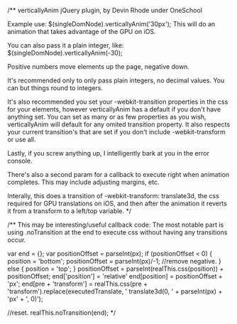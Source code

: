 /**
  verticallyAnim jQuery plugin, by Devin Rhode under OneSchool
  
  Example use:
  $(singleDomNode).verticallyAnim('30px');
  This will do an animation that takes advantage of the GPU on iOS.
  
  You can also pass it a plain integer, like:
  $(singleDomNode).verticallyAnim(-30);
  
  Positive numbers move elements up the page, negative down.
  
  It's recommended only to only pass plain integers, no decimal values. You can but things round to integers.
  
  It's also recommended you set your -webkit-transition properties in the css for your elements, however verticallyAnim has a default if you don't have anything set. You can set as many or as few properties as you wish, verticallyAnim will default for any omited transition property. It also respects your current transition's that are set if you don't include -webkit-transform or use all.
  
  Lastly, if you screw anything up, I intelligently bark at you in the error console. 
  
  There's also a second param for a callback to execute right when animation completes. This may include adjusting margins, etc.
  
  Interally, this does a transition of -webkit-transform: translate3d, the css required for GPU translations on iOS, and then after the animation it reverts it from a transform to a left/top variable.
*/

/** This may be interesting/useful callback code:
The most notable part is using .noTransition at the end to execute css without having any transitions occur.

  var end = {};
  var positionOffset = parseInt(px);
  if (positionOffset < 0) {
      position = 'bottom';
      positionOffset = parseInt(px)/-1; //remove negative.
  } else {
      position = 'top';
  }
  positionOffset = parseInt(realThis.css(position)) + positionOffset;
  end['position'] = 'relative'
  end[position] = positionOffset + 'px';
  end[pre + 'transform'] = realThis.css(pre + 'transform').replace(executedTranslate, ' translate3d(0, ' + parseInt(px) + 'px' + ', 0)');
  
  //reset.
  realThis.noTransition(end);
*/